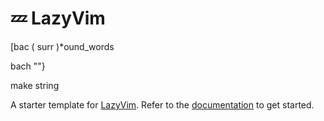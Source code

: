 # 💤 LazyVim

[bac ( surr )\*ound_words

bach ""}

make string

A starter template for [LazyVim](https://github.com/LazyVim/LazyVim).
Refer to the [documentation](https://lazyvim.github.io/installation) to get started.
